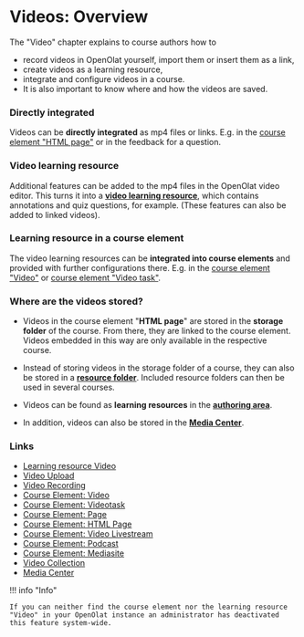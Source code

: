 # Videos: Overview

The "Video" chapter explains to course authors how to 

* record videos in OpenOlat yourself, import them or insert them as a link,
* create videos as a learning resource,
* integrate and configure videos in a course.
* It is also important to know where and how the videos are saved.


### Directly integrated
Videos can be **directly integrated** as mp4 files or links. E.g. in the [course element "HTML page"](Course_Element_HTML_Page.md) or in the feedback for a question.

### Video learning resource
Additional features can be added to the mp4 files in the OpenOlat video editor. This turns it into a [**video learning resource**](Learning_resource_Video.md), which contains annotations and quiz questions, for example. (These features can also be added to linked videos).

### Learning resource in a course element
The video learning resources can be **integrated into course elements** and provided with further configurations there. E.g. in the [course element "Video"](Course_Element_Video.md) or [course element "Video task"](Course_Element_Video_Task.md).

### Where are the videos stored?
* Videos in the course element "**HTML page**" are stored in the **storage folder** of the course. From there, they are linked to the course element. Videos embedded in this way are only available in the respective course.

* Instead of storing videos in the storage folder of a course, they can also be stored in a [**resource folder**](../learningresources/Course_Settings.md#ressourcenordner-einbinden). Included resource folders can then be used in several courses.

* Videos can be found as **learning resources** in the [**authoring area**](../area_modules/Authoring.md).

* In addition, videos can also be stored in the [**Media Center**](../personal_menu/Media_Center.md).


### Links

  * [Learning resource Video](Learning_resource_Video.md)
  * [Video Upload](Video_Upload.md)
  * [Video Recording](Video_Recording.md)
  * [Course Element: Video](Course_Element_Video.md)
  * [Course Element: Videotask](Course_Element_Video_Task.md)
  * [Course Element: Page](Course_Element_Page.md)
  * [Course Element: HTML Page](Course_Element_HTML_Page.md)
  * [Course Element: Video Livestream](Course_Element_Video_Livestream.md)
  * [Course Element: Podcast](Course_Element_Podcast.md)
  * [Course Element: Mediasite](Course_Element_Mediasite.md)
  * [Video Collection](Learning_resource_Video.md#menu-video-collection)
  * [Media Center](../personal_menu/Media_Center.md)


!!! info "Info"

    If you can neither find the course element nor the learning resource "Video" in your OpenOlat instance an administrator has deactivated this feature system-wide.

